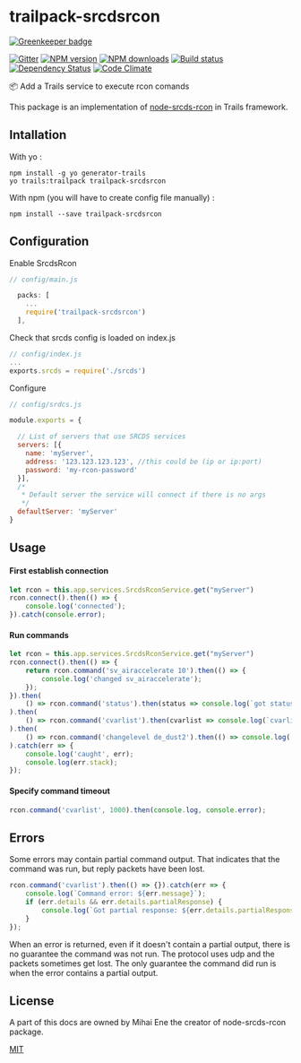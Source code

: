 # trailpack-srcdsrcon

[![Greenkeeper badge](https://badges.greenkeeper.io/maissani/trailpack-srcdsrcon.svg)](https://greenkeeper.io/)

[![Gitter][gitter-image]][gitter-url]
[![NPM version][npm-image]][npm-url]
[![NPM downloads][npm-download]][npm-url]
[![Build status][ci-image]][ci-url]
[![Dependency Status][daviddm-image]][daviddm-url]
[![Code Climate][codeclimate-image]][codeclimate-url]

:package: Add a Trails service to execute rcon comands

This package is an implementation of [node-srcds-rcon](https://github.com/randunel/node-srcds-rcon) in Trails framework.


## Intallation
With yo : 

```
npm install -g yo generator-trails
yo trails:trailpack trailpack-srcdsrcon
```

With npm (you will have to create config file manually) :
 
`npm install --save trailpack-srcdsrcon`

## Configuration
Enable SrcdsRcon
```js
// config/main.js

  packs: [
    ...
    require('trailpack-srcdsrcon')
  ],
```
Check that srcds config is loaded on index.js
```js
// config/index.js
...
exports.srcds = require('./srcds')
```

Configure
```js
// config/srdcs.js

module.exports = {

  // List of servers that use SRCDS services
  servers: [{
    name: 'myServer',
    address: '123.123.123.123', //this could be (ip or ip:port)
    password: 'my-rcon-password'
  }],
  /*
   * Default server the service will connect if there is no args
   */
  defaultServer: 'myServer'
}

```


## Usage

#### First establish connection

``` javascript
let rcon = this.app.services.SrcdsRconService.get("myServer")
rcon.connect().then(() => {
    console.log('connected');
}).catch(console.error);
```

#### Run commands

``` javascript
let rcon = this.app.services.SrcdsRconService.get("myServer")
rcon.connect().then(() => {
    return rcon.command('sv_airaccelerate 10').then(() => {
        console.log('changed sv_airaccelerate');
    });
}).then(
    () => rcon.command('status').then(status => console.log(`got status ${status}`))
).then(
    () => rcon.command('cvarlist').then(cvarlist => console.log(`cvarlist is \n${cvarlist}`))
).then(
    () => rcon.command('changelevel de_dust2').then(() => console.log('changed map'))
).catch(err => {
    console.log('caught', err);
    console.log(err.stack);
});
```

#### Specify command timeout

``` javascript
rcon.command('cvarlist', 1000).then(console.log, console.error);
```

## Errors

Some errors may contain partial command output. That indicates that the command was run, but reply packets have been lost.

``` javascript
rcon.command('cvarlist').then(() => {}).catch(err => {
    console.log(`Command error: ${err.message}`);
    if (err.details && err.details.partialResponse) {
        console.log(`Got partial response: ${err.details.partialResponse}`);
    }
});
```

When an error is returned, even if it doesn't contain a partial output, there is no guarantee the command was not run. The protocol uses udp and the packets sometimes get lost. The only guarantee the command did run is when the error contains a partial output.


## License
A part of this docs are owned by Mihai Ene the creator of node-srcds-rcon package.

[MIT](https://github.com/jaumard/trailpack-email/blob/master/LICENSE)

[npm-image]: https://img.shields.io/npm/v/trailpack-srcdsrcon.svg?style=flat-square
[npm-url]: https://npmjs.org/package/trailpack-srcdsrcon
[npm-download]: https://img.shields.io/npm/dt/trailpack-srcdsrcon.svg
[ci-image]: https://travis-ci.org/maissani/trailpack-srcdsrcon.svg?branch=master
[ci-url]: https://travis-ci.org/maissani/trailpack-srcdsrcon
[daviddm-image]: http://img.shields.io/david/maissani/trailpack-srcdsrcon.svg?style=flat-square
[daviddm-url]: https://david-dm.org/maissani/trailpack-srcdsrcon
[codeclimate-image]: https://img.shields.io/codeclimate/github/maissani/trailpack-srcdsrcon.svg?style=flat-square
[codeclimate-url]: https://codeclimate.com/github/maissani/trailpack-srcdsrcon
[gitter-image]: http://img.shields.io/badge/+%20GITTER-JOIN%20CHAT%20%E2%86%92-1DCE73.svg?style=flat-square
[gitter-url]: https://gitter.im/trailsjs/trails

